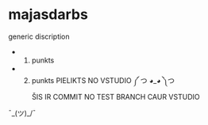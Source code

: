 ﻿# majasdarbs
generic discription

* 1. punkts 
* 2. punkts
PIELIKTS NO VSTUDIO ༼ つ ◕_◕ ༽つ  
ŠIS IR COMMIT NO TEST BRANCH CAUR VSTUDIO

¯\_(ツ)_/¯
